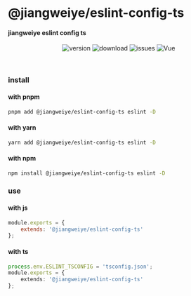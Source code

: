 # @jiangweiye/eslint-config-ts

#### jiangweiye eslint config ts

<p align="center">
  <img src="https://img.shields.io/npm/v/@jiangweiye/eslint-config-ts" alt='version'>
  <img src="https://img.shields.io/npm/dw/@jiangweiye/eslint-config-ts" alt='download'>
  <img src="https://img.shields.io/github/issues/jwyGithub/eslint-config" alt='issues'>
  <img src="https://img.shields.io/github/license/jwyGithub/eslint-config" alt='Vue'>
</p>
<br />

### install

#### with pnpm

```sh
pnpm add @jiangweiye/eslint-config-ts eslint -D
```

#### with yarn

```sh
yarn add @jiangweiye/eslint-config-ts eslint -D
```

#### with npm

```sh
npm install @jiangweiye/eslint-config-ts eslint -D
```

### use

#### with js

```js
module.exports = {
    extends: '@jiangweiye/eslint-config-ts'
};
```

#### with ts

```typescript
process.env.ESLINT_TSCONFIG = 'tsconfig.json';
module.exports = {
    extends: '@jiangweiye/eslint-config-ts'
};
```

